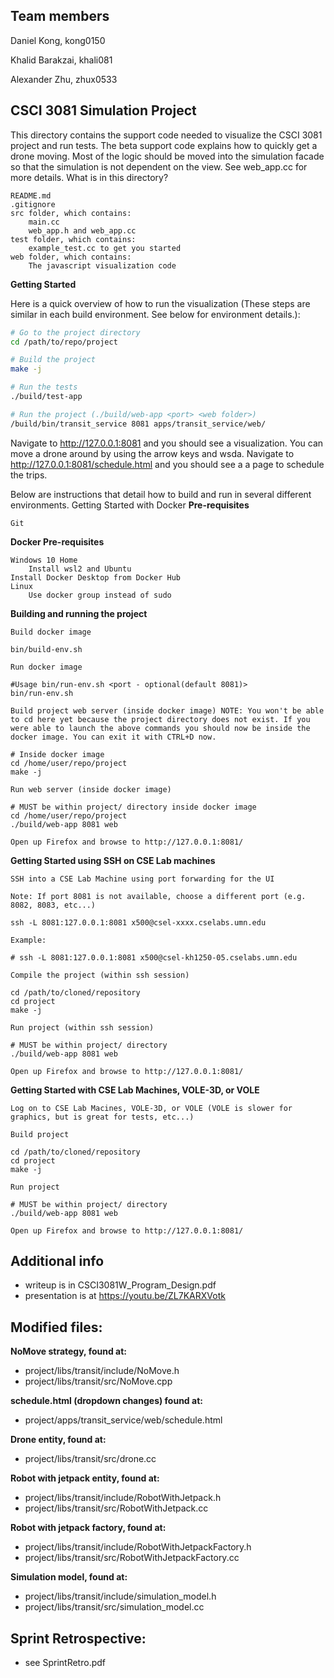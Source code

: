 ## Team members
Daniel Kong, kong0150

Khalid Barakzai, khali081

Alexander Zhu, zhux0533

## CSCI 3081 Simulation Project

This directory contains the support code needed to visualize the CSCI 3081 project and run tests. The beta support code explains how to quickly get a drone moving. Most of the logic should be moved into the simulation facade so that the simulation is not dependent on the view. See web_app.cc for more details.
What is in this directory?

    README.md
    .gitignore
    src folder, which contains:
        main.cc
        web_app.h and web_app.cc 
    test folder, which contains:
        example_test.cc to get you started 
    web folder, which contains:
        The javascript visualization code 

**Getting Started**

Here is a quick overview of how to run the visualization (These steps are similar in each build environment. See below for environment details.):

```bash
# Go to the project directory
cd /path/to/repo/project

# Build the project
make -j

# Run the tests
./build/test-app

# Run the project (./build/web-app <port> <web folder>)
/build/bin/transit_service 8081 apps/transit_service/web/
```

Navigate to http://127.0.0.1:8081 and you should see a visualization. You can move a drone around by using the arrow keys and wsda.
Navigate to http://127.0.0.1:8081/schedule.html and you should see a a page to schedule the trips.

Below are instructions that detail how to build and run in several different environments.
Getting Started with Docker
**Pre-requisites**

    Git

**Docker Pre-requisites**

    Windows 10 Home
        Install wsl2 and Ubuntu
    Install Docker Desktop from Docker Hub
    Linux
        Use docker group instead of sudo

**Building and running the project**

    Build docker image

    bin/build-env.sh

    Run docker image

    #Usage bin/run-env.sh <port - optional(default 8081)>
    bin/run-env.sh

    Build project web server (inside docker image) NOTE: You won't be able to cd here yet because the project directory does not exist. If you were able to launch the above commands you should now be inside the docker image. You can exit it with CTRL+D now.

    # Inside docker image
    cd /home/user/repo/project
    make -j

    Run web server (inside docker image)

    # MUST be within project/ directory inside docker image
    cd /home/user/repo/project
    ./build/web-app 8081 web

    Open up Firefox and browse to http://127.0.0.1:8081/

**Getting Started using SSH on CSE Lab machines**

    SSH into a CSE Lab Machine using port forwarding for the UI

    Note: If port 8081 is not available, choose a different port (e.g. 8082, 8083, etc...)

    ssh -L 8081:127.0.0.1:8081 x500@csel-xxxx.cselabs.umn.edu

    Example:

    # ssh -L 8081:127.0.0.1:8081 x500@csel-kh1250-05.cselabs.umn.edu

    Compile the project (within ssh session)

    cd /path/to/cloned/repository
    cd project
    make -j

    Run project (within ssh session)

    # MUST be within project/ directory
    ./build/web-app 8081 web

    Open up Firefox and browse to http://127.0.0.1:8081/

**Getting Started with CSE Lab Machines, VOLE-3D, or VOLE**

    Log on to CSE Lab Macines, VOLE-3D, or VOLE (VOLE is slower for graphics, but is great for tests, etc...)

    Build project

    cd /path/to/cloned/repository
    cd project
    make -j

    Run project

    # MUST be within project/ directory
    ./build/web-app 8081 web

    Open up Firefox and browse to http://127.0.0.1:8081/



## Additional info
 - writeup is in CSCI3081W_Program_Design.pdf
 - presentation is at https://youtu.be/ZL7KARXVotk

## Modified files:

**NoMove strategy, found at:** 
 - project/libs/transit/include/NoMove.h 
 - project/libs/transit/src/NoMove.cpp

**schedule.html (dropdown changes) found at:** 
 - project/apps/transit_service/web/schedule.html

**Drone entity, found at:**
 - project/libs/transit/src/drone.cc

**Robot with jetpack entity, found at:**
 - project/libs/transit/include/RobotWithJetpack.h 
 - project/libs/transit/src/RobotWithJetpack.cc

**Robot with jetpack factory, found at:**
 - project/libs/transit/include/RobotWithJetpackFactory.h 
 - project/libs/transit/src/RobotWithJetpackFactory.cc

**Simulation model, found at:**
 - project/libs/transit/include/simulation_model.h 
 - project/libs/transit/src/simulation_model.cc

## Sprint Retrospective:
 - see SprintRetro.pdf

